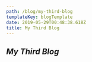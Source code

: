 ```yaml
---
path: /blog/my-third-blog
templateKey: blogTemplate
date: 2019-05-29T00:48:38.618Z
title: My Third Blog
---
```

## _**My Third Blog**_
